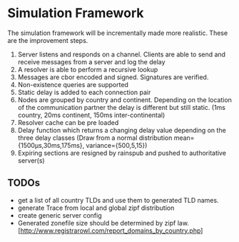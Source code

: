 # Simulation Framework

The simulation framework will be incrementally made more realistic. These are the improvement steps.

1. Server listens and responds on a channel. Clients are able to send and receive messages from a
   server and log the delay
2. A resolver is able to perform a recursive lookup
3. Messages are cbor encoded and signed. Signatures are verified.
4. Non-existence queries are supported
5. Static delay is added to each connection pair
6. Nodes are grouped by country and continent. Depending on the location of the communication
   partner the delay is different but still static. (1ms country, 20ms continent, 150ms
   inter-continental)
7. Resolver cache can be pre loaded
8. Delay function which returns a changing delay value depending on the three delay classes
   (Draw from a normal distribution mean={1500μs,30ms,175ms}, variance={500,5,15})
9. Expiring sections are resigned by rainspub and pushed to authoritative server(s)

## TODOs

- get a list of all country TLDs and use them to generated TLD names.
- generate Trace from local and global zipf distribution
- create generic server config
- Generated zonefile size should be determined by zipf law. [http://www.registrarowl.com/report_domains_by_country.php]
